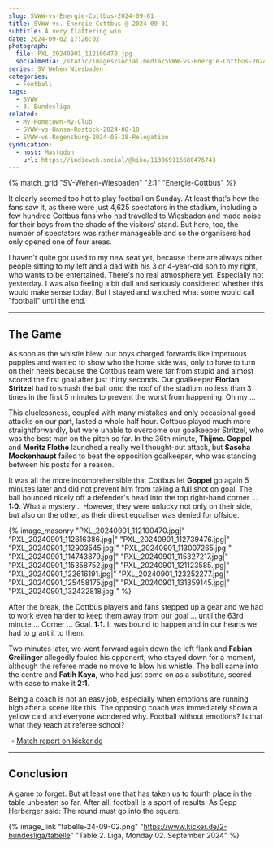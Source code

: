 ```yaml
---
slug: SVWW-vs-Energie-Cottbus-2024-09-01
title: SVWW vs. Energie Cottbus @ 2024-09-01
subtitle: A very flattering win
date: 2024-09-02 17:26:02
photograph:
  file: PXL_20240901_112100470.jpg
  socialmedia: /static/images/social-media/SVWW-vs-Energie-Cottbus-2024-09-01.png
series: SV Wehen Wiesbaden
categories:
  - Football
tags:
  - SVWW
  - 3. Bundesliga
related:
  - My-Hometown-My-Club
  - SVWW-vs-Hansa-Rostock-2024-08-10
  - SVWW-vs-Regensburg-2024-05-28-Relegation
syndication:
  - host: Mastodon
    url: https://indieweb.social/@kiko/113069116680476743
---
```


{% match_grid "SV-Wehen-Wiesbaden" "2:1" "Energie-Cottbus" %}

It clearly seemed too hot to play football on Sunday. At least that's how the fans saw it, as there were just 4,625 spectators in the stadium, including a few hundred Cottbus fans who had travelled to Wiesbaden and made noise for their boys from the shade of the visitors' stand. But here, too, the number of spectators was rather manageable and so the organisers had only opened one of four areas.

I haven't quite got used to my new seat yet, because there are always other people sitting to my left and a dad with his 3 or 4-year-old son to my right, who wants to be entertained. There's no real atmosphere yet. Especially not yesterday. I was also feeling a bit dull and seriously considered whether this would make sense today. But I stayed and watched what some would call "football" until the end.

<!-- more -->

---

## The Game

As soon as the whistle blew, our boys charged forwards like impetuous puppies and wanted to show who the home side was, only to have to turn on their heels because the Cottbus team were far from stupid and almost scored the first goal after just thirty seconds. Our goalkeeper **Florian Stritzel** had to smash the ball onto the roof of the stadium no less than 3 times in the first 5 minutes to prevent the worst from happening. Oh my ...

This cluelessness, coupled with many mistakes and only occasional good attacks on our part, lasted a whole half hour. Cottbus played much more straightforwardly, but were unable to overcome our goalkeeper Stritzel, who was the best man on the pitch so far. In the 36th minute, **Thijme. Goppel** and **Moritz Flotho** launched a really well thought-out attack, but **Sascha Mockenhaupt** failed to beat the opposition goalkeeper, who was standing between his posts for a reason.

It was all the more incomprehensible that Cottbus let **Goppel** go again 5 minutes later and did not prevent him from taking a full shot on goal. The ball bounced nicely off a defender's head into the top right-hand corner ... **1:0**. What a mystery... However, they were unlucky not only on their side, but also on the other, as their direct equaliser was denied for offside.

{% image_masonry
  "PXL_20240901_112100470.jpg|"
  "PXL_20240901_112616386.jpg|"
  "PXL_20240901_112739476.jpg|"
  "PXL_20240901_112903545.jpg|"
  "PXL_20240901_113007265.jpg|"
  "PXL_20240901_114743879.jpg|"
  "PXL_20240901_115327217.jpg|"
  "PXL_20240901_115358752.jpg|"
  "PXL_20240901_121123585.jpg|"
  "PXL_20240901_122616191.jpg|"
  "PXL_20240901_123252277.jpg|"
  "PXL_20240901_125458175.jpg|"
  "PXL_20240901_131359145.jpg|"
  "PXL_20240901_132432818.jpg|"
%}

After the break, the Cottbus players and fans stepped up a gear and we had to work even harder to keep them away from our goal ... until the 63rd minute ... Corner ... Goal. **1:1.** It was bound to happen and in our hearts we had to grant it to them.

Two minutes later, we went forward again down the left flank and **Fabian Greilinger** allegedly fouled his opponent, who stayed down for a moment, although the referee made no move to blow his whistle. The ball came into the centre and **Fatih Kaya**, who had just come on as a substitute, scored with ease to make it **2:1**.

Being a coach is not an easy job, especially when emotions are running high after a scene like this. The opposing coach was immediately shown a yellow card and everyone wondered why. Football without emotions? Is that what they teach at referee school? 

&#x21FE;&nbsp;[Match report on kicker.de](https://www.kicker.de/wiesbaden-gegen-cottbus-2024-liga-4941142/analyse)

---

## Conclusion

A game to forget. But at least one that has taken us to fourth place in the table unbeaten so far. After all, football is a sport of results. As Sepp Herberger said: The round must go into the square.

{% image_link "tabelle-24-09-02.png" "https://www.kicker.de/2-bundesliga/tabelle" "Table 2. Liga, Monday 02. September 2024" %}

